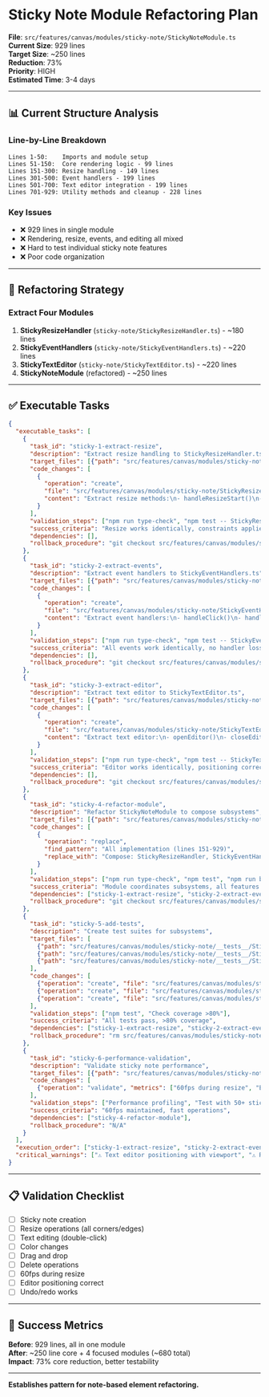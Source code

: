# Sticky Note Module Refactoring Plan

**File**: `src/features/canvas/modules/sticky-note/StickyNoteModule.ts`  
**Current Size**: 929 lines  
**Target Size**: ~250 lines  
**Reduction**: 73%  
**Priority**: HIGH  
**Estimated Time**: 3-4 days

---

## 📊 Current Structure Analysis

### Line-by-Line Breakdown

```
Lines 1-50:    Imports and module setup
Lines 51-150:  Core rendering logic - 99 lines
Lines 151-300: Resize handling - 149 lines
Lines 301-500: Event handlers - 199 lines
Lines 501-700: Text editor integration - 199 lines
Lines 701-929: Utility methods and cleanup - 228 lines
```

### Key Issues
- ❌ 929 lines in single module
- ❌ Rendering, resize, events, and editing all mixed
- ❌ Hard to test individual sticky note features
- ❌ Poor code organization

---

## 🎯 Refactoring Strategy

### Extract Four Modules

1. **StickyResizeHandler** (`sticky-note/StickyResizeHandler.ts`) - ~180 lines
2. **StickyEventHandlers** (`sticky-note/StickyEventHandlers.ts`) - ~220 lines
3. **StickyTextEditor** (`sticky-note/StickyTextEditor.ts`) - ~220 lines
4. **StickyNoteModule** (refactored) - ~250 lines

---

## ✅ Executable Tasks

```json
{
  "executable_tasks": [
    {
      "task_id": "sticky-1-extract-resize",
      "description": "Extract resize handling to StickyResizeHandler.ts",
      "target_files": [{"path": "src/features/canvas/modules/sticky-note/StickyNoteModule.ts", "line_range": "151-300"}],
      "code_changes": [
        {
          "operation": "create",
          "file": "src/features/canvas/modules/sticky-note/StickyResizeHandler.ts",
          "content": "Extract resize methods:\n- handleResizeStart()\n- handleResize()\n- handleResizeEnd()\n- calculateNewSize()\n- applyMinMaxConstraints()\n- updateStickyDimensions()"
        }
      ],
      "validation_steps": ["npm run type-check", "npm test -- StickyResizeHandler.test.ts", "Verify sticky resize works"],
      "success_criteria": "Resize works identically, constraints applied, type-safe",
      "dependencies": [],
      "rollback_procedure": "git checkout src/features/canvas/modules/sticky-note/StickyNoteModule.ts && rm src/features/canvas/modules/sticky-note/StickyResizeHandler.ts"
    },
    {
      "task_id": "sticky-2-extract-events",
      "description": "Extract event handlers to StickyEventHandlers.ts",
      "target_files": [{"path": "src/features/canvas/modules/sticky-note/StickyNoteModule.ts", "line_range": "301-500"}],
      "code_changes": [
        {
          "operation": "create",
          "file": "src/features/canvas/modules/sticky-note/StickyEventHandlers.ts",
          "content": "Extract event handlers:\n- handleClick()\n- handleDoubleClick()\n- handleDragStart()\n- handleDrag()\n- handleDragEnd()\n- handleColorChange()\n- handleDelete()"
        }
      ],
      "validation_steps": ["npm run type-check", "npm test -- StickyEventHandlers.test.ts", "Verify all interactions work"],
      "success_criteria": "All events work identically, no handler loss",
      "dependencies": [],
      "rollback_procedure": "git checkout src/features/canvas/modules/sticky-note/StickyNoteModule.ts && rm src/features/canvas/modules/sticky-note/StickyEventHandlers.ts"
    },
    {
      "task_id": "sticky-3-extract-editor",
      "description": "Extract text editor to StickyTextEditor.ts",
      "target_files": [{"path": "src/features/canvas/modules/sticky-note/StickyNoteModule.ts", "line_range": "501-700"}],
      "code_changes": [
        {
          "operation": "create",
          "file": "src/features/canvas/modules/sticky-note/StickyTextEditor.ts",
          "content": "Extract text editor:\n- openEditor()\n- closeEditor()\n- updateEditorPosition()\n- handleEditorInput()\n- syncEditorToSticky()\n- cleanupEditor()"
        }
      ],
      "validation_steps": ["npm run type-check", "npm test -- StickyTextEditor.test.ts", "Verify editor works"],
      "success_criteria": "Editor works identically, positioning correct",
      "dependencies": [],
      "rollback_procedure": "git checkout src/features/canvas/modules/sticky-note/StickyNoteModule.ts && rm src/features/canvas/modules/sticky-note/StickyTextEditor.ts"
    },
    {
      "task_id": "sticky-4-refactor-module",
      "description": "Refactor StickyNoteModule to compose subsystems",
      "target_files": [{"path": "src/features/canvas/modules/sticky-note/StickyNoteModule.ts", "line_range": "1-929"}],
      "code_changes": [
        {
          "operation": "replace",
          "find_pattern": "All implementation (lines 151-929)",
          "replace_with": "Compose: StickyResizeHandler, StickyEventHandlers, StickyTextEditor"
        }
      ],
      "validation_steps": ["npm run type-check", "npm test", "npm run build"],
      "success_criteria": "Module coordinates subsystems, all features work",
      "dependencies": ["sticky-1-extract-resize", "sticky-2-extract-events", "sticky-3-extract-editor"],
      "rollback_procedure": "git checkout src/features/canvas/modules/sticky-note/"
    },
    {
      "task_id": "sticky-5-add-tests",
      "description": "Create test suites for subsystems",
      "target_files": [
        {"path": "src/features/canvas/modules/sticky-note/__tests__/StickyResizeHandler.test.ts", "status": "create"},
        {"path": "src/features/canvas/modules/sticky-note/__tests__/StickyEventHandlers.test.ts", "status": "create"},
        {"path": "src/features/canvas/modules/sticky-note/__tests__/StickyTextEditor.test.ts", "status": "create"}
      ],
      "code_changes": [
        {"operation": "create", "file": "src/features/canvas/modules/sticky-note/__tests__/StickyResizeHandler.test.ts", "content": "Test resize operations"},
        {"operation": "create", "file": "src/features/canvas/modules/sticky-note/__tests__/StickyEventHandlers.test.ts", "content": "Test event handlers"},
        {"operation": "create", "file": "src/features/canvas/modules/sticky-note/__tests__/StickyTextEditor.test.ts", "content": "Test text editor"}
      ],
      "validation_steps": ["npm test", "Check coverage >80%"],
      "success_criteria": "All tests pass, >80% coverage",
      "dependencies": ["sticky-1-extract-resize", "sticky-2-extract-events", "sticky-3-extract-editor"],
      "rollback_procedure": "rm src/features/canvas/modules/sticky-note/__tests__/*.test.ts"
    },
    {
      "task_id": "sticky-6-performance-validation",
      "description": "Validate sticky note performance",
      "target_files": [{"path": "src/features/canvas/modules/sticky-note/StickyNoteModule.ts", "validation": "performance"}],
      "code_changes": [
        {"operation": "validate", "metrics": ["60fps during resize", "Editor open <50ms", "No memory leaks"]}
      ],
      "validation_steps": ["Performance profiling", "Test with 50+ sticky notes"],
      "success_criteria": "60fps maintained, fast operations",
      "dependencies": ["sticky-4-refactor-module"],
      "rollback_procedure": "N/A"
    }
  ],
  "execution_order": ["sticky-1-extract-resize", "sticky-2-extract-events", "sticky-3-extract-editor", "sticky-4-refactor-module", "sticky-5-add-tests", "sticky-6-performance-validation"],
  "critical_warnings": ["⚠️ Text editor positioning with viewport", "⚠️ Resize constraints must be preserved", "⚠️ Color picker integration", "⚠️ Undo/redo for all operations"]
}
```

---

## 📋 Validation Checklist

- [ ] Sticky note creation
- [ ] Resize operations (all corners/edges)
- [ ] Text editing (double-click)
- [ ] Color changes
- [ ] Drag and drop
- [ ] Delete operations
- [ ] 60fps during resize
- [ ] Editor positioning correct
- [ ] Undo/redo works

---

## 🎯 Success Metrics

**Before**: 929 lines, all in one module  
**After**: ~250 line core + 4 focused modules (~680 total)  
**Impact**: 73% core reduction, better testability

---

**Establishes pattern for note-based element refactoring.**
